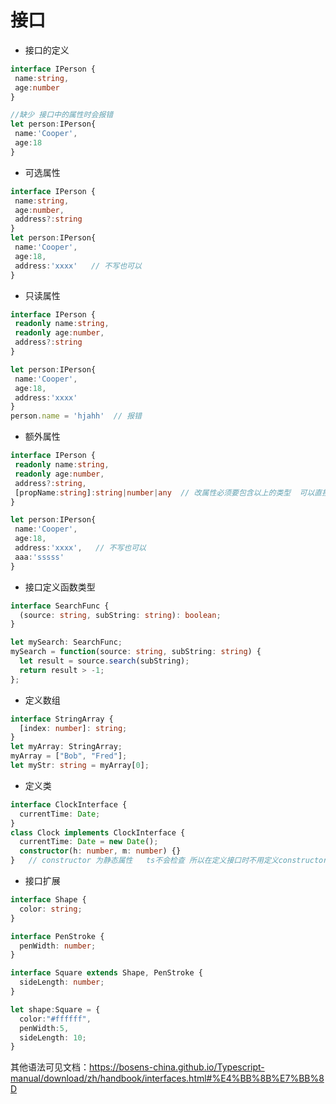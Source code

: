 # 接口

* 接口的定义

```typescript
interface IPerson {
 name:string,
 age:number
}

//缺少 接口中的属性时会报错
let person:IPerson{
 name:'Cooper',
 age:18
}
```

* 可选属性

```typescript
interface IPerson {
 name:string,
 age:number,
 address?:string
}
let person:IPerson{
 name:'Cooper',
 age:18,
 address:'xxxx'   // 不写也可以
}

```

* 只读属性

```typescript
interface IPerson {
 readonly name:string,
 readonly age:number,
 address?:string
}

let person:IPerson{
 name:'Cooper',
 age:18,
 address:'xxxx'
}
person.name = 'hjahh'  // 报错
```

* 额外属性

```typescript
interface IPerson {
 readonly name:string,
 readonly age:number,
 address?:string,
 [propName:string]:string|number|any  // 改属性必须要包含以上的类型  可以直接写any类型
}

let person:IPerson{
 name:'Cooper',
 age:18,
 address:'xxxx',   // 不写也可以
 aaa:'sssss'
}
```

* 接口定义函数类型

```typescript
interface SearchFunc {
  (source: string, subString: string): boolean;
}

let mySearch: SearchFunc;
mySearch = function(source: string, subString: string) {
  let result = source.search(subString);
  return result > -1;
};
```

* 定义数组

```typescript
interface StringArray {
  [index: number]: string;
}
let myArray: StringArray;
myArray = ["Bob", "Fred"];
let myStr: string = myArray[0];
```

* 定义类

```typescript
interface ClockInterface {
  currentTime: Date;
}
class Clock implements ClockInterface {
  currentTime: Date = new Date();
  constructor(h: number, m: number) {}
}   // constructor 为静态属性   ts不会检查 所以在定义接口时不用定义constructor
```

* 接口扩展

```typescript
interface Shape {
  color: string;
}

interface PenStroke {
  penWidth: number;
}

interface Square extends Shape, PenStroke {
  sideLength: number;
}

let shape:Square = {
  color:"#ffffff",
  penWidth:5,
  sideLength: 10;
}
```

其他语法可见文档：<https://bosens-china.github.io/Typescript-manual/download/zh/handbook/interfaces.html#%E4%BB%8B%E7%BB%8D>
